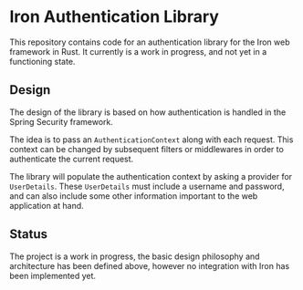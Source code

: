 Iron Authentication Library
================================

This repository contains code for an authentication library for the Iron web framework in Rust.
It currently is a work in progress, and not yet in a functioning state.

## Design 

The design of the library is based on how authentication is handled in the Spring Security framework.

The idea is to pass an `AuthenticationContext` along with each request. This context can be changed by 
subsequent filters or middlewares in order to authenticate the current request.

The library will populate the authentication context by asking a provider for `UserDetails`. These `UserDetails` must
include a username and password, and can also include some other information important to the web application
at hand.

## Status

The project is a work in progress, the basic design philosophy and architecture has been defined above, however no integration with 
Iron has been implemented yet.
